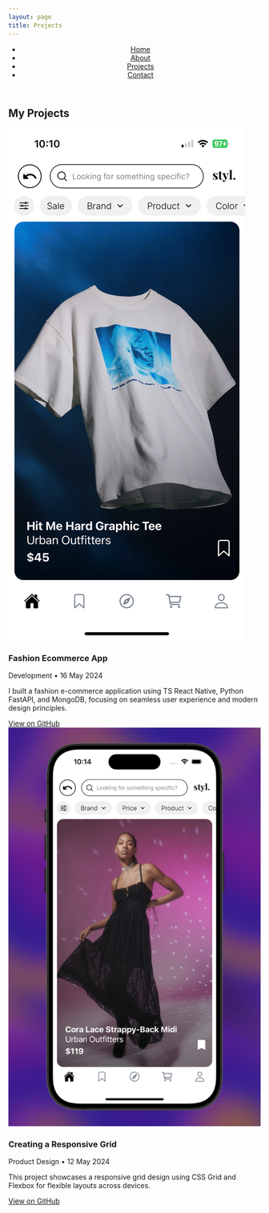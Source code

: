 ```yaml
---
layout: page
title: Projects
---
```


<header>
  <nav class="navbar">
    <ul>
      <li><a href="/">Home</a></li>
      <li><a href="/about">About</a></li>
      <li><a href="/projects">Projects</a></li>
      <li><a href="/contact">Contact</a></li>
    </ul>
  </nav>
</header>

<h2>My Projects</h2>

<div class="project-grid">
  <!-- Project 1 -->
  <div class="project-card">
    <img src="assets/images/styl_mens.jpg" alt="Fashion Ecommerce App">
    <div class="project-info">
      <h3>Fashion Ecommerce App</h3>
      <p>Development &bull; 16 May 2024</p>
      <p>I built a fashion e-commerce application using TS React Native, Python FastAPI, and MongoDB, focusing on seamless user experience and modern design principles.</p>
    </div>
    <a href="https://github.com/rahulbhandari18/project1" class="btn">View on GitHub</a>
  </div>
  
  <!-- Project 2 -->
  <div class="project-card">
    <img src="assets/images/cool_styl_photo.png" alt="Responsive Grid Design">
    <div class="project-info">
      <h3>Creating a Responsive Grid</h3>
      <p>Product Design &bull; 12 May 2024</p>
      <p>This project showcases a responsive grid design using CSS Grid and Flexbox for flexible layouts across devices.</p>
    </div>
    <a href="https://github.com/rahulbhandari18/project2" class="btn">View on GitHub</a>
  </div>
  
  <!-- Add more projects here -->
</div>
